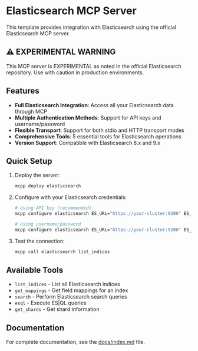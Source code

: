 # Elasticsearch MCP Server

This template provides integration with Elasticsearch using the official Elasticsearch MCP server.

## ⚠️ EXPERIMENTAL WARNING

This MCP server is EXPERIMENTAL as noted in the official Elasticsearch repository. Use with caution in production environments.

## Features

- **Full Elasticsearch Integration**: Access all your Elasticsearch data through MCP
- **Multiple Authentication Methods**: Support for API keys and username/password
- **Flexible Transport**: Support for both stdio and HTTP transport modes
- **Comprehensive Tools**: 5 essential tools for Elasticsearch operations
- **Version Support**: Compatible with Elasticsearch 8.x and 9.x

## Quick Setup

1. Deploy the server:
   ```bash
   mcpp deploy elasticsearch
   ```

2. Configure with your Elasticsearch credentials:
   ```bash
   # Using API key (recommended)
   mcpp configure elasticsearch ES_URL="https://your-cluster:9200" ES_API_KEY="your_key"
   
   # Using username/password
   mcpp configure elasticsearch ES_URL="https://your-cluster:9200" ES_USERNAME="elastic" ES_PASSWORD="your_password"
   ```

3. Test the connection:
   ```bash
   mcpp call elasticsearch list_indices
   ```

## Available Tools

- `list_indices` - List all Elasticsearch indices
- `get_mappings` - Get field mappings for an index
- `search` - Perform Elasticsearch search queries
- `esql` - Execute ES|QL queries
- `get_shards` - Get shard information

## Documentation

For complete documentation, see the [docs/index.md](docs/index.md) file.